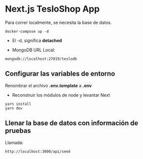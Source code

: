 # Next.js TesloShop App

Para correr localmente, se necesita la base de datos.

```
docker-compose up -d
```

- El -d, significa **detached**

- MongoDB URL Local:

```
mongodb://localhost:27019/teslodb
```

## Configurar las variables de entorno

Renombrar el archivo **.env.template** a **.env**

- Reconstruir los módulos de node y levantar Next

```
yarn install
yarn dev
```

## Llenar la base de datos con información de pruebas

Llamada:

```
http://localhost:3000/api/seed
```
